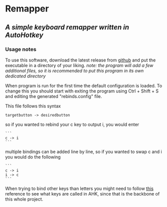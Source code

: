# Remapper
## _A simple keyboard remapper written in AutoHotkey_

### Usage notes
To use this software, download the latest release from [github](https://github.com/Bildoor/Remapper/releases) and put the executable in a directory of your liking. *note: the program will add a few additional files, so it is recommended to put this program in its own dedicated directory*

When program is run for the first time the default configuration is loaded. 
To change this you should start with exiting the program using Ctrl + Shift + S and editing the generated "rebinds.config" file.

This file follows this syntax

    
    targetbutton -> desiredbutton
    

so if you wanted to rebind your c key to output i, you would enter

    ```
    c -> i
    ```

multiple bindings can be added line by line, so if you wanted to swap c and i you would do the following

    ```
    c -> i
    i -> c
    ```

When trying to bind other keys than letters you might need to follow [this](https://www.autohotkey.com/docs/v2/KeyList.htm) reference to see what keys are called in AHK, since that is the backbone of this whole project.



